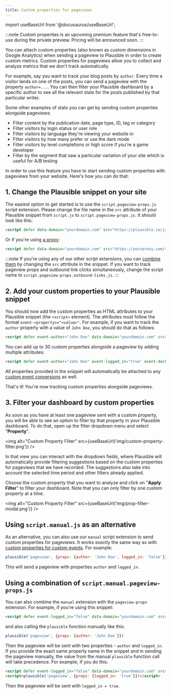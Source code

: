 ```yaml
---
title: Custom properties for pageviews
---
```


import useBaseUrl from '@docusaurus/useBaseUrl';

:::note
Custom properties is an upcoming premium feature that's free-to-use during the private preview. Pricing will be announced soon.
:::

You can attach custom properties (also known as custom dimensions in Google Analytics) when sending a pageview to Plausible in order to create custom metrics. Custom properties for pageviews allow you to collect and analyze metrics that we don't track automatically. 

For example, say you want to track your blog posts by `author`. Every time a visitor lands on one of the posts, you can send a pageview with the property `author=...`. You can then filter your Plausible dashboard by a specific author to see all the relevant stats for the posts published by that particular writer.

Some other examples of stats you can get by sending custom properties alongside pageviews:

* Filter content by the publication date, page type, ID, tag or category
* Filter visitors by login status or user role
* Filter visitors by language they're viewing your website in
* Filter visitors by how many prefer or use the dark mode
* Filter visitors by level completions or high score if you're a game developer
* Filter by the segment that saw a particular variation of your site which is useful for A/B testing
 
In order to use this feature you have to start sending custom properties with pageviews from your website. Here's how you can do that:

## 1. Change the Plausible snippet on your site

The easiest option to get started is to use the `script.pageview-props.js` script extension. Please change the file name in the `src` attribute of your Plausible snippet from `script.js` to `script.pageview-props.js`. It should look like this:

```html
<script defer data-domain="yourdomain.com" src="https://plausible.io/js/script.pageview-props.js"></script>
```

Or if you're using [a proxy](/proxy/introduction.md):

```html
<script defer data-domain="yourdomain.com" src="https://yourproxy.com/script.pageview-props.js"></script>
```

:::note
If you're using any of our other script extensions, you can [combine them](script-extensions.md#you-can-combine-extensions-according-to-your-needs) by changing the `src` attribute in the snippet. If you want to track pageview props and outbound link clicks simultaneously, change the script name to `script.pageview-props.outbound-links.js`.
:::

## 2. Add your custom properties to your Plausible snippet

You should now add the custom properties as HTML attributes to your Plausible snippet (the `<script>` element). The attributes must follow the format `event-<property>="<value>"`. For example, if you want to track the `author` property with a value of `John Doe`, you should do that as follows:

```html
<script defer event-author="John Doe" data-domain="yourdomain.com" src="https://plausible.io/js/script.pageview-props.js"></script>
```

You can add up to 30 custom properties alongside a pageview by adding multiple attributes:

```html
<script defer event-author="John Doe" event-logged_in="true" event-darkmode="true" data-domain="yourdomain.com" src="https://plausible.io/js/script.pageview-props.js"></script>
```

All properties provided in the snippet will automatically be attached to any [custom event conversions](custom-event-goals.md) as well.

That's it! You're now tracking custom properties alongside pageviews.

## 3. Filter your dashboard by custom properties

As soon as you have at least one pageview sent with a custom property, you will be able to see an option to filter by that property in your Plausible dashboard. To do that, open up the filter dropdown menu and select "**Property**".

<img alt="Custom Property Filter" src={useBaseUrl('img/custom-property-filter.png')} />

In that view you can interact with the dropdown fields, where Plausible will automatically provide filtering suggestions based on the custom properties for pageviews that we have recorded. The suggestions also take into account the selected time period and other filters already applied.

Choose the custom property that you want to analyze and click on "**Apply Filter**" to filter your dashboard. Note that you can only filter by one custom property at a time.

<img alt="Custom Property Filter" src={useBaseUrl('img/prop-filter-modal.png')} />

## Using `script.manual.js` as an alternative

As an alternative, you can also use our `manual` script extension to send custom properties for pageviews. It works exactly the same way as with [custom properties for custom events](custom-event-goals.md#using-custom-props). For example:

```javascript
plausible('pageview', {props: {author: 'John Doe', logged_in: 'false'}})
```

This will send a pageview with properties `author` and `logged_in`.

## Using a combination of `script.manual.pageview-props.js`

You can also combine the `manual` extension with the `pageview-props` extension. For example, if you're using this snippet:

```html
<script defer event-logged_in="false" data-domain="yourdomain.com" src="https://plausible.io/js/script.manual.pageview-props.js"></script>
```

and also calling the `plausible` function manually like this:

```javascript
plausible('pageview', {props: {author: 'John Doe'}})
```

Then the pageview will be sent with two properties - `author` and `logged_in`. If you provide the exact same property name in the snippet and in sending the pageview manually, the value from the manual `plausible` function call will take precedence. For example, if you do this:

```html
<script defer event-logged_in="false" data-domain="yourdomain.com" src="https://plausible.io/js/script.manual.pageview-props.js"></script>
<script>plausible('pageview', {props: {logged_in: 'true'}})</script>
```

Then the pageview will be sent with `logged_in = true`.

